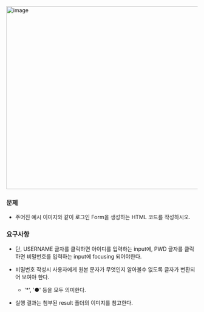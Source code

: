 <img width="947" height="482" alt="image" src="https://github.com/user-attachments/assets/dcbf1ccc-5fce-4673-af8c-249bc64c3cfa" />


### 문제
- 주어진 예시 이미지와 같이 로그인 Form을 생성하는 HTML 코드를 작성하시오. 

### 요구사항
- 단, USERNAME 글자를 클릭하면 아이디를 입력하는 input에, PWD 글자를 클릭하면 비밀번호를 입력하는 input에 focusing 되어야한다.
- 비밀번호 작성시 사용자에게 원본 문자가 무엇인지 알아볼수 없도록 글자가 변환되어 보여야 한다.
  - '*', '●' 등을 모두 의미한다.

- 실행 결과는 첨부된 result 폴더의 이미지를 참고한다.
